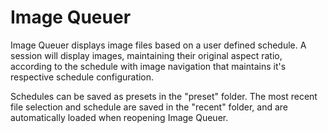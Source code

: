 # Image Queuer
Image Queuer displays image files based on a user defined schedule. A session will display images, maintaining their original aspect ratio, according to the schedule with image navigation that maintains it's respective schedule configuration. 

Schedules can be saved as presets in the "preset" folder. The most recent file selection and schedule are saved in the "recent" folder, and are automatically loaded when reopening Image Queuer.
